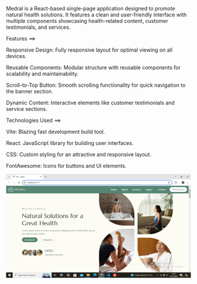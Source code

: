 Medral is a React-based single-page application designed to promote natural health solutions. It features a clean and user-friendly interface with multiple components showcasing health-related content, customer testimonials, and services.

Features ==>

Responsive Design: Fully responsive layout for optimal viewing on all devices.

Reusable Components: Modular structure with reusable components for scalability and maintainability.

Scroll-to-Top Button: Smooth scrolling functionality for quick navigation to the banner section.

Dynamic Content: Interactive elements like customer testimonials and service sections.

Technologies Used ==>

Vite: Blazing fast development build tool.

React: JavaScript library for building user interfaces.

CSS: Custom styling for an attractive and responsive layout.

FontAwesome: Icons for buttons and UI elements.


![image alt](https://github.com/ishitamangroliya7/health_react_template/blob/4d38285d1578feeba5b54d0968e269c6dbab8555/Screenshot%20(106).png)
